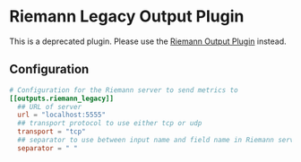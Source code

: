 # Riemann Legacy Output Plugin

This is a deprecated plugin. Please use the [Riemann Output Plugin][new]
instead.

[new]: ../riemann/README.md

## Configuration

```toml
# Configuration for the Riemann server to send metrics to
[[outputs.riemann_legacy]]
  ## URL of server
  url = "localhost:5555"
  ## transport protocol to use either tcp or udp
  transport = "tcp"
  ## separator to use between input name and field name in Riemann service name
  separator = " "
```
